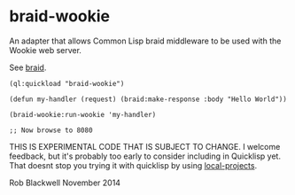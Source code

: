 braid-wookie
============

An adapter that allows Common Lisp braid middleware to be used with the
Wookie web server.

See
[braid](https://github.com/RobBlackwell/braid).

	(ql:quickload "braid-wookie")

	(defun my-handler (request) (braid:make-response :body "Hello World"))

	(braid-wookie:run-wookie 'my-handler)

	;; Now browse to 8080
	
THIS IS EXPERIMENTAL CODE THAT IS SUBJECT TO CHANGE. I welcome
feedback, but it's probably too early to consider including in
Quicklisp yet. That doesnt stop you trying it with quicklisp by using
[local-projects](http://www.quicklisp.org/beta/faq.html).

Rob Blackwell
November 2014

